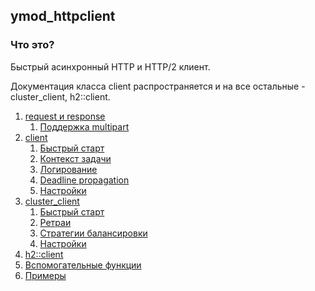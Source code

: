 ## ymod_httpclient

### Что это?

Быстрый асинхронный HTTP и HTTP/2 клиент.

Документация класса client распространяется и на все остальные - cluster_client, h2::client.

1. [request и response](doc/base.md)
    1. [Поддержка multipart](doc/multipart.md)
1. [client](doc/client/index.md)
    1. [Быстрый старт](doc/client/quick_start.md)
    1. [Контекст задачи](doc/task_context.md)
    1. [Логирование](doc/client/logs.md)
    1. [Deadline propagation](../yplatform/doc/deadline_propagation.md)
    1. [Настройки](doc/client/settings.md)
1. [cluster_client](doc/cluster_client/index.md)
    1. [Быстрый старт](doc/cluster_client/quick_start.md)
    1. [Ретраи](doc/cluster_client/retries.md)
    1. [Стратегии балансировки](doc/cluster_client/strategies.md)
    1. [Настройки](doc/cluster_client/settings.md)
1. [h2::client](doc/h2/index.md)
1. [Вспомогательные функции](doc/util.md)
1. [Примеры](examples/)

